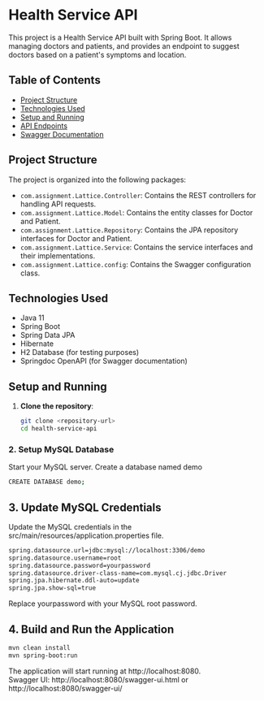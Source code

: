 # Health Service API

This project is a Health Service API built with Spring Boot. It allows managing doctors and patients, and provides an endpoint to suggest doctors based on a patient's symptoms and location.

## Table of Contents

- [Project Structure](#project-structure)
- [Technologies Used](#technologies-used)
- [Setup and Running](#setup-and-running)
- [API Endpoints](#api-endpoints)
- [Swagger Documentation](#swagger-documentation)

## Project Structure

The project is organized into the following packages:

- `com.assignment.Lattice.Controller`: Contains the REST controllers for handling API requests.
- `com.assignment.Lattice.Model`: Contains the entity classes for Doctor and Patient.
- `com.assignment.Lattice.Repository`: Contains the JPA repository interfaces for Doctor and Patient.
- `com.assignment.Lattice.Service`: Contains the service interfaces and their implementations.
- `com.assignment.Lattice.config`: Contains the Swagger configuration class.

## Technologies Used

- Java 11
- Spring Boot
- Spring Data JPA
- Hibernate
- H2 Database (for testing purposes)
- Springdoc OpenAPI (for Swagger documentation)

## Setup and Running

1. **Clone the repository**:
   ```sh
   git clone <repository-url>
   cd health-service-api
### 2. Setup MySQL Database
Start your MySQL server.
Create a database named demo

```bash
CREATE DATABASE demo;
```
## 3. Update MySQL Credentials
Update the MySQL credentials in the src/main/resources/application.properties file.
```bash
spring.datasource.url=jdbc:mysql://localhost:3306/demo
spring.datasource.username=root
spring.datasource.password=yourpassword
spring.datasource.driver-class-name=com.mysql.cj.jdbc.Driver
spring.jpa.hibernate.ddl-auto=update
spring.jpa.show-sql=true

```
Replace yourpassword with your MySQL root password.

## 4. Build and Run the Application
```bash
mvn clean install
mvn spring-boot:run
```

The application will start running at http://localhost:8080.<br>
Swagger UI: http://localhost:8080/swagger-ui.html or http://localhost:8080/swagger-ui/

